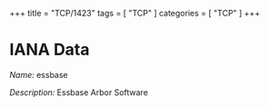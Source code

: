 +++
title = "TCP/1423"
tags = [ "TCP" ]
categories = [ "TCP" ]
+++

# IANA Data

_Name:_ essbase

_Description:_ Essbase Arbor Software

